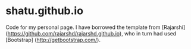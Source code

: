 # shatu.github.io
Code for my personal page. I have borrowed the template from [Rajarshi] (https://github.com/rajarshd/rajarshd.github.io), who in turn had used [Bootstrap] (http://getbootstrap.com/).
